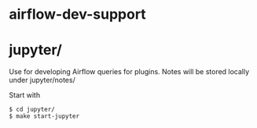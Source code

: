# airflow-dev-support

# jupyter/
Use for developing Airflow queries for plugins. Notes will be stored locally under jupyter/notes/

Start with
```
$ cd jupyter/
$ make start-jupyter
```